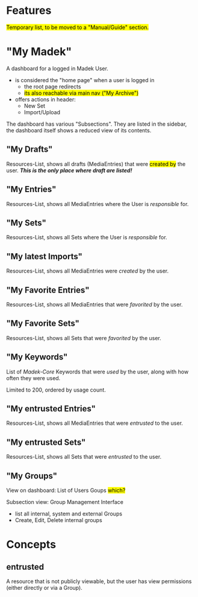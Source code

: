 # Features

<mark todo>
Temporary list, to be moved to a "Manual/Guide" section.
</mark>

# "My Madek"

A dashboard for a logged in Madek User.

- is considered the "home page" when a user is logged in
    - the root page redirects
    - <mark untested>its also reachable via main nav ("My Archive")</mark>
- offers actions in header:
    - New Set
    - Import/Upload

The dashboard has various "Subsections".
They are listed in the sidebar,
the dashboard itself shows a reduced view of its contents.

## "My Drafts"

Resources-List, shows all drafts (MediaEntries) that
were <mark unclear>created by</mark> the user.
***This is the only place where draft are listed!***

## "My Entries"

Resources-List, shows all MediaEntries where the User is *responsible* for.

## "My Sets"

Resources-List, shows all Sets where the User is *responsible* for.

## "My latest Imports"

Resources-List, shows all MediaEntries were *created* by the user.

## "My Favorite Entries"

Resources-List, shows all MediaEntries that were *favorited* by the user.

## "My Favorite Sets"

Resources-List, shows all Sets that were *favorited* by the user.

## "My Keywords"

List of *Madek-Core* Keywords that were *used* by the user,
along with how often they were used.

Limited to 200, ordered by usage count.

## "My entrusted Entries"

Resources-List, shows all MediaEntries that were *entrusted* to the user.

## "My entrusted Sets"

Resources-List, shows all Sets that were *entrusted* to the user.

## "My Groups"

View on dashboard: List of Users Goups <mark question>which?</mark>

Subsection view: Group Management Interface

- list all internal, system and external Groups
- Create, Edit, Delete internal groups


# Concepts

## entrusted

A resource that is not publicly viewable,
but the user has view permissions (either directly or via a Group).
